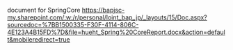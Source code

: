 document for SpringCore https://bapjsc-my.sharepoint.com/:w:/r/personal/loint_bap_jp/_layouts/15/Doc.aspx?sourcedoc=%7BB1500335-F30F-4114-806C-4E123A4B15FD%7D&file=hueht_Spring%20CoreReport.docx&action=default&mobileredirect=true
